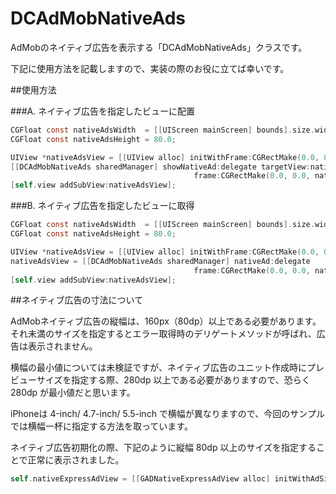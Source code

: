 DCAdMobNativeAds
============================

AdMobのネイティブ広告を表示する「DCAdMobNativeAds」クラスです。

下記に使用方法を記載しますので、実装の際のお役に立てば幸いです。

##使用方法

###A. ネイティブ広告を指定したビューに配置

```objective-c
CGFloat const nativeAdsWidth  = [[UIScreen mainScreen] bounds].size.width;
CGFloat const nativeAdsHeight = 80.0;

UIView *nativeAdsView = [[UIView alloc] initWithFrame:CGRectMake(0.0, 0.0, nativeAdsWidth, nativeAdsHeight)];
[[DCAdMobNativeAds sharedManager] showNativeAd:delegate targetView:nativeAdsView
                                         frame:CGRectMake(0.0, 0.0, nativeAdsWidth, nativeAdsHeight)];
[self.view addSubView:nativeAdsView];
```

###B. ネイティブ広告を指定したビューに取得

```objective-c
CGFloat const nativeAdsWidth  = [[UIScreen mainScreen] bounds].size.width;
CGFloat const nativeAdsHeight = 80.0;

UIView *nativeAdsView = [[UIView alloc] initWithFrame:CGRectMake(0.0, 0.0, nativeAdsWidth, nativeAdsHeight)];
nativeAdsView = [[DCAdMobNativeAds sharedManager] nativeAd:delegate
                                         frame:CGRectMake(0.0, 0.0, nativeAdsWidth, nativeAdsHeight)];
[self.view addSubView:nativeAdsView];
```

##ネイティブ広告の寸法について

AdMobネイティブ広告の縦幅は、160px（80dp）以上である必要があります。それ未満のサイズを指定するとエラー取得時のデリゲートメソッドが呼ばれ、広告は表示されません。

横幅の最小値については未検証ですが、ネイティブ広告のユニット作成時にプレビューサイズを指定する際、280dp 以上である必要がありますので、恐らく 280dp が最小値だと思います。

iPhoneは 4-inch/ 4.7-inch/ 5.5-inch で横幅が異なりますので、今回のサンプルでは横幅一杯に指定する方法を取っています。

ネイティブ広告初期化の際、下記のように縦幅 80dp 以上のサイズを指定することで正常に表示されました。

```objective-c
self.nativeExpressAdView = [[GADNativeExpressAdView alloc] initWithAdSize:GADAdSizeFromCGSize(CGSizeMake([[UIScreen mainScreen] bounds].size.width, 80.0))
                                                                       origin:CGPointMake(0.0, 0.0)];
```
